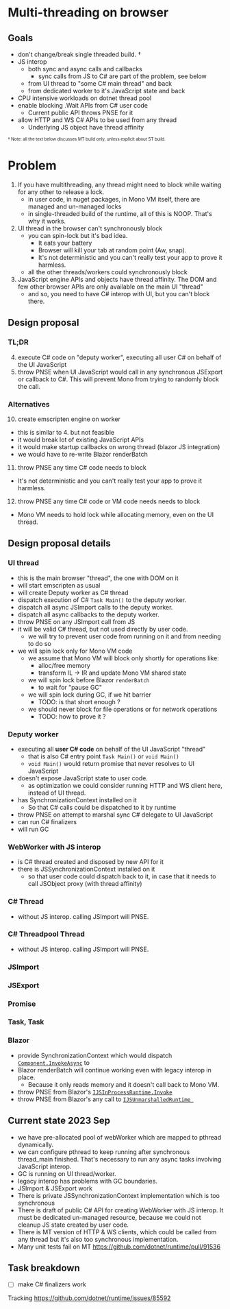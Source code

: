 # Multi-threading on browser

## Goals
 - don't change/break single threaded build. †
 - JS interop
     - both sync and async calls and callbacks
        - sync calls from JS to C# are part of the problem, see below
     - from UI thread to "some C# main thread" and back
     - from dedicated worker to it's JavaScript state and back
 - CPU intensive workloads on dotnet thread pool
 - enable blocking .Wait APIs from C# user code
     - Current public API throws PNSE for it
 - allow HTTP and WS C# APIs to be used from any thread
     - Underlying JS object have thread affinity

<sub><sup>† Note: all the text below discusses MT build only, unless explicit about ST build.</sup></sub>

# Problem
1. If you have multithreading, any thread might need to block while waiting for any other to release a lock.
     - in user code, in nuget packages, in Mono VM itself, there are managed and un-managed locks
     - in single-threaded build of the runtime, all of this is NOOP. That's why it works.
2. UI thread in the browser can't synchronously block
     - you can spin-lock but it's bad idea. 
         - It eats your battery 
         - Browser will kill your tab at random point (Aw, snap).
         - It's not deterministic and you can't really test your app to prove it harmless.
     - all the other threads/workers could synchronously block
3. JavaScript engine APIs and objects have thread affinity. The DOM and few other browser APIs are only available on the main UI "thread"
     - and so, you need to have C# interop with UI, but you can't block there.

## Design proposal

### TL;DR
4. execute C# code on "deputy worker", executing all user C# on behalf of the UI JavaScript
5. throw PNSE when UI JavaScript would call in any synchronous JSExport or callback to C#. This will prevent Mono from trying to randomly block the call.

### Alternatives
10. create emscripten engine on worker
- this is similar to 4. but not feasible
- it would break lot of existing JavaScript APIs
- it would make startup callbacks on wrong thread (blazor JS integration)
- we would have to re-write Blazor renderBatch
11. throw PNSE any time C# code needs to block
- It's not deterministic and you can't really test your app to prove it harmless.
12. throw PNSE any time C# code or VM code needs needs to block
- Mono VM needs to hold lock while allocating memory, even on the UI thread.

## Design proposal details

### UI thread
- this is the main browser "thread", the one with DOM on it
- will start emscripten as usual
- will create Deputy worker as C# thread
- dispatch execution of C# `Task Main()` to the deputy worker.
- dispatch all async JSImport calls to the deputy worker.
- dispatch all async callbacks to the deputy worker.
- throw PNSE on any JSImport call from JS
- it will be valid C# thread, but not used directly by user code.
    - we will try to prevent user code from running on it and from needing to do so
- we will spin lock only for Mono VM code
    - we assume that Mono VM will block only shortly for operations like:
        - alloc/free memory
        - transform IL -> IR and update Mono VM shared state
    - we will spin lock before Blazor `renderBatch`
        - to wait for "pause GC"
    - we will spin lock during GC, if we hit barrier
        - TODO: is that short enough ?
    - we should never block for file operations or for network operations
        - TODO: how to prove it ?

### Deputy worker
- executing all **user C# code** on behalf of the UI JavaScript "thread"
    - that is also C# entry point `Task Main()` or `void Main()`
    - `void Main()` would return promise that never resolves to UI JavaScript
- doesn't expose JavaScript state to user code.
    - as optimization we could consider running HTTP and WS client here, instead of UI thread.
- has SynchronizationContext installed on it
    - So that C# calls could be dispatched to it by runtime
- throw PNSE on attempt to marshal sync C# delegate to UI JavaScript
- can run C# finalizers
- will run GC

### WebWorker with JS interop
- is C# thread created and disposed by new API for it
- there is JSSynchronizationContext installed on it
    - so that user code could dispatch back to it, in case that it needs to call JSObject proxy (with thread affinity)

### C# Thread
- without JS interop. calling JSImport will PNSE.

### C# Threadpool Thread
- without JS interop. calling JSImport will PNSE.

### JSImport

### JSExport

### Promise

### Task, Task<T>

### Blazor
 - provide SynchronizationContext which would dispatch [`Component.InvokeAsync`](https://learn.microsoft.com/en-us/dotnet/api/microsoft.aspnetcore.components.componentbase.invokeasync) to 
 - Blazor renderBatch will continue working even with legacy interop in place. 
   - Because it only reads memory and it doesn't call back to Mono VM.
 - throw PNSE from Blazor's [`IJSInProcessRuntime.Invoke`](https://learn.microsoft.com/en-us/dotnet/api/microsoft.jsinterop.ijsinprocessruntime.invoke)
 - throw PNSE from Blazor's any call to [`IJSUnmarshalledRuntime `](https://learn.microsoft.com/en-us/dotnet/api/microsoft.jsinterop.ijsunmarshalledruntime)

## Current state 2023 Sep
 - we have pre-allocated pool of webWorker which are mapped to pthread dynamically.
 - we can configure pthread to keep running after synchronous thread_main finished. That's necessary to run any async tasks involving JavaScript interop.
 - GC is running on UI thread/worker.
 - legacy interop has problems with GC boundaries.
 - JSImport & JSExport work
 - There is private JSSynchronizationContext implementation which is too synchronous
 - There is draft of public C# API for creating WebWorker with JS interop. It must be dedicated un-managed resource, because we could not cleanup JS state created by user code.
 - There is MT version of HTTP & WS clients, which could be called from any thread but it's also too synchronous implementation.
 - Many unit tests fail on MT https://github.com/dotnet/runtime/pull/91536

## Task breakdown

 - [ ] make C# finalizers work


Tracking https://github.com/dotnet/runtime/issues/85592